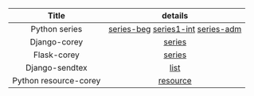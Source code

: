 
Title |  details |
| :---:   | :-: |
|Python series| [series-beg](https://www.youtube.com/playlist?list=PL1A2CSdiySGJd0LJRRSwQZbPZaDP0q67j) [series1-int](youtube.com/playlist?list=PL1A2CSdiySGLPTXm0cTxlGYbReGqTcGRA)  [series-adm](https://www.youtube.com/playlist?list=PL1A2CSdiySGIPxpSlgzsZiWDavYTAx61d) |
|Django-corey | [series](https://www.youtube.com/playlist?list=PL-osiE80TeTtoQCKZ03TU5fNfx2UY6U4p)  |
|Flask-corey | [series](https://www.youtube.com/playlist?list=PL-osiE80TeTs4UjLw5MM6OjgkjFeUxCYH) |
|Django-sendtex | [list](https://www.youtube.com/playlist?list=PLQVvvaa0QuDe9nqlirjacLkBYdgc2inh3) |
|Python resource-corey |[resource](https://www.youtube.com/playlist?list=PL-osiE80TeTt2d9bfVyTiXJA-UTHn6WwU)
